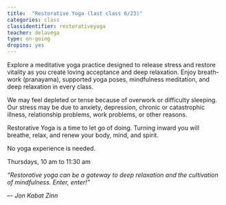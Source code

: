 ```yaml
---
title:  "Restorative Yoga (last class 6/23)"
categories: class
classidentifier: restorativeyoga
teacher: delavega
type: on-going
dropins: yes
---
```

Explore a meditative yoga practice designed to release stress and restore
vitality as you create loving acceptance and deep relaxation. Enjoy breath-work
(pranayama), supported yoga poses, mindfulness meditation, and deep relaxation
in every class.

We may feel depleted or tense because of overwork or difficulty sleeping. Our
stress may be due to anxiety, depression, chronic or catastrophic illness,
relationship problems, work problems, or other reasons.

Restorative Yoga is a time to let go of doing. Turning inward you will breathe,
relax, and renew your body, mind, and spirit.

No yoga experience is needed.

Thursdays, 10 am to 11:30 am

<em>“Restorative yoga can be a gateway to deep relaxation and the cultivation of mindfulness. Enter, enter!”</em>

–- <cite>Jon Kabat Zinn</cite>
